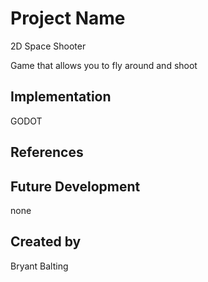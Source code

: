 # Project Name
2D Space Shooter

Game that allows you to fly around and shoot

## Implementation
GODOT

## References

## Future Development
none

## Created by
Bryant Balting

